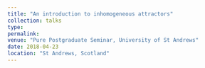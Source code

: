 ```yaml
---
title: "An introduction to inhomogeneous attractors"
collection: talks
type:
permalink:
venue: "Pure Postgraduate Seminar, University of St Andrews"
date: 2018-04-23
location: "St Andrews, Scotland"
---
```

